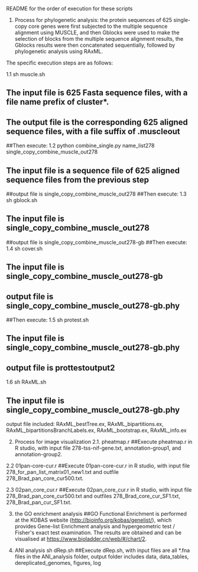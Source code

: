 README for the order of execution for these scripts
1. Process for phylogenetic analysis:
the protein sequences of 625 single-copy core genes were first subjected to the multiple sequence alignment using MUSCLE,
and then Gblocks were used to make the selection of blocks from the multiple sequence alignment results,
the Gblocks results were then concatenated sequentially, 
followed by phylogenetic analysis using RAxML.


The specific execution steps are as follows:

1.1 sh muscle.sh
## The input file is 625 Fasta sequence files, with a file name prefix of cluster*.
## The output file is the corresponding 625 aligned sequence files, with a file suffix of .muscleout
##Then execute:
1.2 python combine_single.py name_list278 single_copy_combine_muscle_out278
## The input file is a sequence file of 625 aligned sequence files from the previous step
##output file is single_copy_combine_muscle_out278
##Then execute:
1.3 sh gblock.sh
## The input file is single_copy_combine_muscle_out278
##output file is single_copy_combine_muscle_out278-gb
##Then execute:
1.4 sh cover.sh
## The input file is single_copy_combine_muscle_out278-gb
## output file is single_copy_combine_muscle_out278-gb.phy
##Then execute: 
1.5 sh protest.sh
## The input file is single_copy_combine_muscle_out278-gb.phy
## output file is prottestoutput2

1.6 sh RAxML.sh
## The input file is single_copy_combine_muscle_out278-gb.phy
output file included: RAxML_bestTree.ex, RAxML_bipartitions.ex, RAxML_bipartitionsBranchLabels.ex, RAxML_bootstrap.ex, RAxML_info.ex


2. Process for image visualization
2.1. pheatmap.r
##Execute pheatmap.r in R studio, with input file 278-tss-nif-gene.txt, annotation-group1, and annotation-group2.

2.2 01pan-core-cur.r
##Execute 01pan-core-cur.r in R studio, with input file 278_for_pan_list_matrix01_new1.txt and outfile 278_Brad_pan_core_cur500.txt.

2.3 02pan_core_cur.r
##Execute 02pan_core_cur.r in R studio, with input file 278_Brad_pan_core_cur500.txt and outfiles 278_Brad_core_cur_SF1.txt, 278_Brad_pan_cur_SF1.txt. 

3. the GO enrichment analysis
##GO Functional Enrichment is performed at the KOBAS website (http://bioinfo.org/kobas/genelist/), which provides Gene-list Enrichment analysis and hypergeometric test / Fisher's exact test examination. The results are obtained and can be visualised at https://www.bioladder.cn/web/#/chart/2.

4. ANI analysis
sh dRep.sh
##Execute dRep.sh, with input files are all *.fna files in the ANI_analysis folder, output folder includes data, data_tables, dereplicated_genomes, figures, log 
